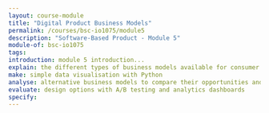```yaml
---
layout: course-module
title: "Digital Product Business Models"
permalink: /courses/bsc-io1075/module5
description: "Software-Based Product - Module 5"
module-of: bsc-io1075
tags:
introduction: module 5 introduction...
explain: the different types of business models available for consumer digital products
make: simple data visualisation with Python
analyse: alternative business models to compare their opportunities and limitation in a connected home context
evaluate: design options with A/B testing and analytics dashboards
specify:
---
```

